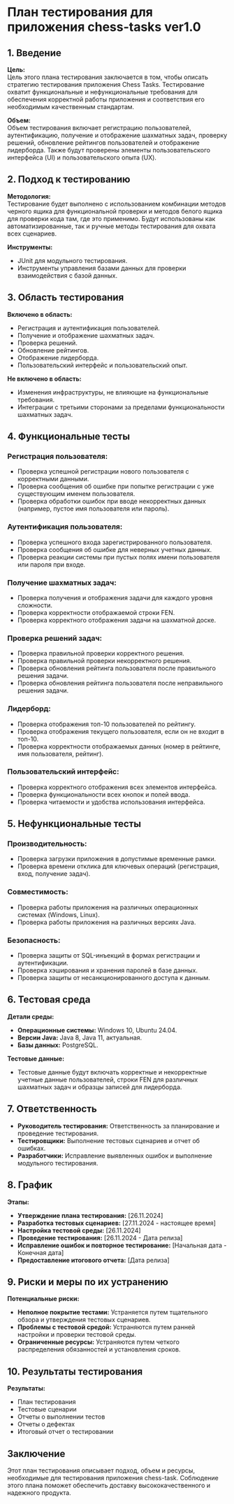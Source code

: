 # План тестирования для приложения chess-tasks ver1.0

## 1. Введение

**Цель:**  
Цель этого плана тестирования заключается в том, чтобы описать стратегию тестирования приложения Chess Tasks. Тестирование охватит функциональные и нефункциональные требования для обеспечения корректной работы приложения и соответствия его необходимым качественным стандартам.

**Объем:**  
Объем тестирования включает регистрацию пользователей, аутентификацию, получение и отображение шахматных задач, проверку решений, обновление рейтингов пользователей и отображение лидерборда. Также будут проверены элементы пользовательского интерфейса (UI) и пользовательского опыта (UX).

## 2. Подход к тестированию

**Методология:**  
Тестирование будет выполнено с использованием комбинации методов черного ящика для функциональной проверки и методов белого ящика для проверки кода там, где это применимо. Будут использованы как автоматизированные, так и ручные методы тестирования для охвата всех сценариев.

**Инструменты:**
- JUnit для модульного тестирования.
- Инструменты управления базами данных для проверки взаимодействия с базой данных.

## 3. Область тестирования

**Включено в область:**
- Регистрация и аутентификация пользователей.
- Получение и отображение шахматных задач.
- Проверка решений.
- Обновление рейтингов.
- Отображение лидерборда.
- Пользовательский интерфейс и пользовательский опыт.

**Не включено в область:**
- Изменения инфраструктуры, не влияющие на функциональные требования.
- Интеграции с третьими сторонами за пределами функциональности шахматных задач.

## 4. Функциональные тесты

### Регистрация пользователя:
- Проверка успешной регистрации нового пользователя с корректными данными.
- Проверка сообщения об ошибке при попытке регистрации с уже существующим именем пользователя.
- Проверка обработки ошибок при вводе некорректных данных (например, пустое имя пользователя или пароль).

### Аутентификация пользователя:
- Проверка успешного входа зарегистрированного пользователя.
- Проверка сообщения об ошибке для неверных учетных данных.
- Проверка реакции системы при пустых полях имени пользователя или пароля при входе.

### Получение шахматных задач:
- Проверка получения и отображения задачи для каждого уровня сложности.
- Проверка корректности отображаемой строки FEN.
- Проверка корректного отображения задачи на шахматной доске.

### Проверка решений задач:
- Проверка правильной проверки корректного решения.
- Проверка правильной проверки некорректного решения.
- Проверка обновления рейтинга пользователя после правильного решения задачи.
- Проверка обновления рейтинга пользователя после неправильного решения задачи.

### Лидерборд:
- Проверка отображения топ-10 пользователей по рейтингу.
- Проверка отображения текущего пользователя, если он не входит в топ-10.
- Проверка корректности отображаемых данных (номер в рейтинге, имя пользователя, рейтинг).

### Пользовательский интерфейс:
- Проверка корректного отображения всех элементов интерфейса.
- Проверка функциональности всех кнопок и полей ввода.
- Проверка читаемости и удобства использования интерфейса.

## 5. Нефункциональные тесты

### Производительность:
- Проверка загрузки приложения в допустимые временные рамки.
- Проверка времени отклика для ключевых операций (регистрация, вход, получение задач).

### Совместимость:
- Проверка работы приложения на различных операционных системах (Windows, Linux).
- Проверка работы приложения на различных версиях Java.

### Безопасность:
- Проверка защиты от SQL-инъекций в формах регистрации и аутентификации.
- Проверка хэширования и хранения паролей в базе данных.
- Проверка защиты от несанкционированного доступа к данным.

## 6. Тестовая среда

**Детали среды:**
- **Операционные системы:** Windows 10, Ubuntu 24.04.
- **Версии Java:** Java 8, Java 11, актуальная.
- **Базы данных:** PostgreSQL.

**Тестовые данные:**
- Тестовые данные будут включать корректные и некорректные учетные данные пользователей, строки FEN для различных шахматных задач и образцы записей для лидерборда.

## 7. Ответственность

- **Руководитель тестирования:** Ответственность за планирование и проведение тестирования.
- **Тестировщики:** Выполнение тестовых сценариев и отчет об ошибках.
- **Разработчики:** Исправление выявленных ошибок и выполнение модульного тестирования.

## 8. График

**Этапы:**
- **Утверждение плана тестирования:** [26.11.2024]
- **Разработка тестовых сценариев:** [27.11.2024 - настоящее время]
- **Настройка тестовой среды:** [26.11.2024]
- **Проведение тестирования:** [26.11.2024 - Дата релиза]
- **Исправление ошибок и повторное тестирование:** [Начальная дата - Конечная дата]
- **Предоставление итогового отчета:** [Дата релиза]

## 9. Риски и меры по их устранению

**Потенциальные риски:**
- **Неполное покрытие тестами:** Устраняется путем тщательного обзора и утверждения тестовых сценариев.
- **Проблемы с тестовой средой:** Устраняются путем ранней настройки и проверки тестовой среды.
- **Ограниченные ресурсы:** Устраняются путем четкого распределения обязанностей и установления сроков.

## 10. Результаты тестирования

**Результаты:**
- План тестирования
- Тестовые сценарии
- Отчеты о выполнении тестов
- Отчеты о дефектах
- Итоговый отчет о тестировании

## Заключение

Этот план тестирования описывает подход, объем и ресурсы, необходимые для тестирования приложения chess-task. Соблюдение этого плана поможет обеспечить доставку высококачественного и надежного продукта.

